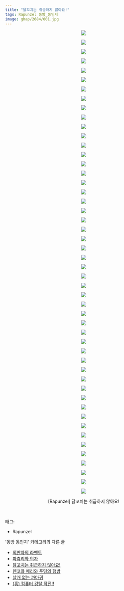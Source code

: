 ```yaml
---
title: "닭꼬치는 취급하지 않아요!"
tags: Rapunzel 동방_동인지
image: ghap/2684/001.jpg
---
```

<div class="article">
<p style="text-align: center; clear: none; float: none;"><img src="{{ site.nasurl }}/ghap/2684/001.jpg"/></p>
<p style="text-align: center; clear: none; float: none;"><img src="{{ site.nasurl }}/ghap/2684/002.jpg"/></p>
<p style="text-align: center; clear: none; float: none;"><img src="{{ site.nasurl }}/ghap/2684/003.jpg"/></p>
<p style="text-align: center; clear: none; float: none;"><img src="{{ site.nasurl }}/ghap/2684/004.jpg"/></p>
<p style="text-align: center; clear: none; float: none;"><img src="{{ site.nasurl }}/ghap/2684/005.jpg"/></p>
<p style="text-align: center; clear: none; float: none;"><img src="{{ site.nasurl }}/ghap/2684/006.jpg"/></p>
<p style="text-align: center; clear: none; float: none;"><img src="{{ site.nasurl }}/ghap/2684/007.jpg"/></p>
<p style="text-align: center; clear: none; float: none;"><img src="{{ site.nasurl }}/ghap/2684/008.jpg"/></p>
<p style="text-align: center; clear: none; float: none;"><img src="{{ site.nasurl }}/ghap/2684/009.jpg"/></p>
<p style="text-align: center; clear: none; float: none;"><img src="{{ site.nasurl }}/ghap/2684/010.jpg"/></p>
<p style="text-align: center; clear: none; float: none;"><img src="{{ site.nasurl }}/ghap/2684/011.jpg"/></p>
<p style="text-align: center; clear: none; float: none;"><img src="{{ site.nasurl }}/ghap/2684/012.jpg"/></p>
<p style="text-align: center; clear: none; float: none;"><img src="{{ site.nasurl }}/ghap/2684/013.jpg"/></p>
<p style="text-align: center; clear: none; float: none;"><img src="{{ site.nasurl }}/ghap/2684/014.jpg"/></p>
<p style="text-align: center; clear: none; float: none;"><img src="{{ site.nasurl }}/ghap/2684/015.jpg"/></p>
<p style="text-align: center; clear: none; float: none;"><img src="{{ site.nasurl }}/ghap/2684/016.jpg"/></p>
<p style="text-align: center; clear: none; float: none;"><img src="{{ site.nasurl }}/ghap/2684/017.jpg"/></p>
<p style="text-align: center; clear: none; float: none;"><img src="{{ site.nasurl }}/ghap/2684/018.jpg"/></p>
<p style="text-align: center; clear: none; float: none;"><img src="{{ site.nasurl }}/ghap/2684/019.jpg"/></p>
<p style="text-align: center; clear: none; float: none;"><img src="{{ site.nasurl }}/ghap/2684/020.jpg"/></p>
<p style="text-align: center; clear: none; float: none;"><img src="{{ site.nasurl }}/ghap/2684/021.jpg"/></p>
<p style="text-align: center; clear: none; float: none;"><img src="{{ site.nasurl }}/ghap/2684/022.jpg"/></p>
<p style="text-align: center; clear: none; float: none;"><img src="{{ site.nasurl }}/ghap/2684/023.jpg"/></p>
<p style="text-align: center; clear: none; float: none;"><img src="{{ site.nasurl }}/ghap/2684/024.jpg"/></p>
<p style="text-align: center; clear: none; float: none;"><img src="{{ site.nasurl }}/ghap/2684/025.jpg"/></p>
<p style="text-align: center; clear: none; float: none;"><img src="{{ site.nasurl }}/ghap/2684/026.jpg"/></p>
<p style="text-align: center; clear: none; float: none;"><img src="{{ site.nasurl }}/ghap/2684/027.jpg"/></p>
<p style="text-align: center; clear: none; float: none;"><img src="{{ site.nasurl }}/ghap/2684/028.jpg"/></p>
<p style="text-align: center; clear: none; float: none;"><img src="{{ site.nasurl }}/ghap/2684/029.jpg"/></p>
<p style="text-align: center; clear: none; float: none;"><img src="{{ site.nasurl }}/ghap/2684/030.jpg"/></p>
<p style="text-align: center; clear: none; float: none;"><img src="{{ site.nasurl }}/ghap/2684/031.jpg"/></p>
<p style="text-align: center; clear: none; float: none;"><img src="{{ site.nasurl }}/ghap/2684/032.jpg"/></p>
<p style="text-align: center; clear: none; float: none;"><img src="{{ site.nasurl }}/ghap/2684/033.jpg"/></p>
<p style="text-align: center; clear: none; float: none;"><img src="{{ site.nasurl }}/ghap/2684/034.jpg"/></p>
<p style="text-align: center; clear: none; float: none;"><img src="{{ site.nasurl }}/ghap/2684/035.jpg"/></p>
<p style="text-align: center; clear: none; float: none;"><img src="{{ site.nasurl }}/ghap/2684/036.jpg"/></p>
<p style="text-align: center; clear: none; float: none;"><img src="{{ site.nasurl }}/ghap/2684/037.jpg"/></p>
<p style="text-align: center; clear: none; float: none;"><img src="{{ site.nasurl }}/ghap/2684/038.jpg"/></p>
<p style="text-align: center; clear: none; float: none;"><img src="{{ site.nasurl }}/ghap/2684/039.jpg"/></p>
<p style="text-align: center; clear: none; float: none;"><img src="{{ site.nasurl }}/ghap/2684/040.jpg"/></p>
<p style="text-align: center; clear: none; float: none;"><img src="{{ site.nasurl }}/ghap/2684/041.jpg"/></p>
<p style="text-align: center; clear: none; float: none;"><img src="{{ site.nasurl }}/ghap/2684/042.jpg"/></p>
<p style="text-align: center; clear: none; float: none;"><img src="{{ site.nasurl }}/ghap/2684/043.jpg"/></p>
<p style="text-align: center; clear: none; float: none;"><img src="{{ site.nasurl }}/ghap/2684/044.jpg"/></p>
<p style="text-align: center; clear: none; float: none;"><img src="{{ site.nasurl }}/ghap/2684/045.jpg"/></p>
<p style="text-align: center; clear: none; float: none;"><img src="{{ site.nasurl }}/ghap/2684/046.jpg"/></p>
<p style="text-align: center; clear: none; float: none;"><img src="{{ site.nasurl }}/ghap/2684/047.jpg"/></p>
<p style="text-align: center; clear: none; float: none;"><img src="{{ site.nasurl }}/ghap/2684/048.jpg"/></p>
<p style="text-align: center; clear: none; float: none;"><img src="{{ site.nasurl }}/ghap/2684/049.jpg"/></p>
<p style="text-align: center; clear: none; float: none;"><img src="{{ site.nasurl }}/ghap/2684/050.jpg"/></p>
<p style="text-align: center; clear: none; float: none;">[Rapunzel] 닭꼬치는 취급하지 않아요!</p>
<p><br/></p>
</div><div class="tagTrail">
<p>태그: </p>
<ul>
<li>Rapunzel</li>
</ul>
</div><div class="another">
<p>'동방 동인지' 카테고리의 다른 글</p>
<ul>
<li><a href="/2016-10-26-ghap_2686">외딴자의 라멘토</a></li>
<li><a href="/2016-10-26-ghap_2685">파츄리와 의자</a></li>
<li><a href="/2016-10-26-ghap_2684">닭꼬치는 취급하지 않아요!</a></li>
<li><a href="/2016-10-26-ghap_2683">렌코와 메리와 푸딩의 행방</a></li>
<li><a href="/2016-10-25-ghap_2680">날개 없는 까마귀</a></li>
<li><a href="/2016-10-25-ghap_2679">(홍) 컴퓨터 강탈 작전!!</a></li>
</ul>
</div><div class="cb_module cb_fluid">
<div class="cb_wrt cb_profile">
</div><!-- commentList close -->
</div>